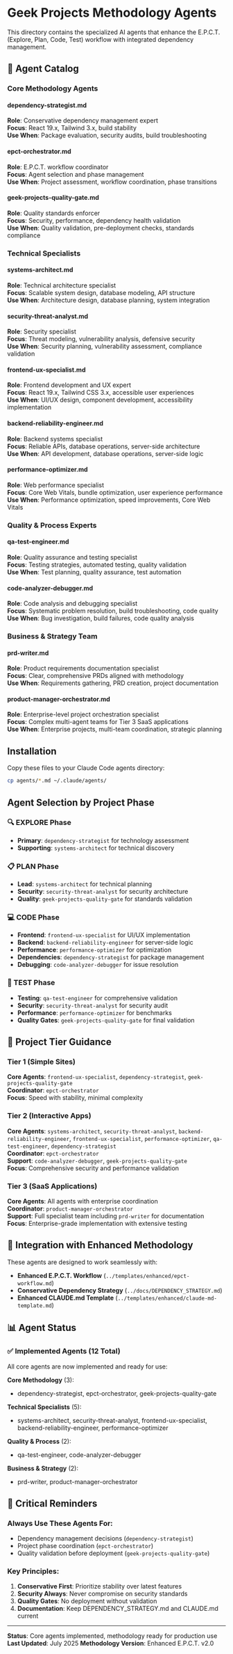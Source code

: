 # Geek Projects Methodology Agents

This directory contains the specialized AI agents that enhance the E.P.C.T. (Explore, Plan, Code, Test) workflow with integrated dependency management.

## 🤖 Agent Catalog

### Core Methodology Agents

#### dependency-strategist.md
**Role**: Conservative dependency management expert  
**Focus**: React 19.x, Tailwind 3.x, build stability  
**Use When**: Package evaluation, security audits, build troubleshooting

#### epct-orchestrator.md
**Role**: E.P.C.T. workflow coordinator  
**Focus**: Agent selection and phase management  
**Use When**: Project assessment, workflow coordination, phase transitions

#### geek-projects-quality-gate.md
**Role**: Quality standards enforcer  
**Focus**: Security, performance, dependency health validation  
**Use When**: Quality validation, pre-deployment checks, standards compliance

### Technical Specialists

#### systems-architect.md
**Role**: Technical architecture specialist  
**Focus**: Scalable system design, database modeling, API structure  
**Use When**: Architecture design, database planning, system integration

#### security-threat-analyst.md
**Role**: Security specialist  
**Focus**: Threat modeling, vulnerability analysis, defensive security  
**Use When**: Security planning, vulnerability assessment, compliance validation

#### frontend-ux-specialist.md
**Role**: Frontend development and UX expert  
**Focus**: React 19.x, Tailwind CSS 3.x, accessible user experiences  
**Use When**: UI/UX design, component development, accessibility implementation

#### backend-reliability-engineer.md
**Role**: Backend systems specialist  
**Focus**: Reliable APIs, database operations, server-side architecture  
**Use When**: API development, database operations, server-side logic

#### performance-optimizer.md
**Role**: Web performance specialist  
**Focus**: Core Web Vitals, bundle optimization, user experience performance  
**Use When**: Performance optimization, speed improvements, Core Web Vitals

### Quality & Process Experts

#### qa-test-engineer.md
**Role**: Quality assurance and testing specialist  
**Focus**: Testing strategies, automated testing, quality validation  
**Use When**: Test planning, quality assurance, test automation

#### code-analyzer-debugger.md
**Role**: Code analysis and debugging specialist  
**Focus**: Systematic problem resolution, build troubleshooting, code quality  
**Use When**: Bug investigation, build failures, code quality analysis

### Business & Strategy Team

#### prd-writer.md
**Role**: Product requirements documentation specialist  
**Focus**: Clear, comprehensive PRDs aligned with methodology  
**Use When**: Requirements gathering, PRD creation, project documentation

#### product-manager-orchestrator.md
**Role**: Enterprise-level project orchestration specialist  
**Focus**: Complex multi-agent teams for Tier 3 SaaS applications  
**Use When**: Enterprise projects, multi-team coordination, strategic planning

## Installation

Copy these files to your Claude Code agents directory:

```bash
cp agents/*.md ~/.claude/agents/
```

## Agent Selection by Project Phase

### 🔍 EXPLORE Phase
- **Primary**: `dependency-strategist` for technology assessment
- **Supporting**: `systems-architect` for technical discovery

### 📋 PLAN Phase
- **Lead**: `systems-architect` for technical planning
- **Security**: `security-threat-analyst` for security architecture
- **Quality**: `geek-projects-quality-gate` for standards validation

### 💻 CODE Phase
- **Frontend**: `frontend-ux-specialist` for UI/UX implementation
- **Backend**: `backend-reliability-engineer` for server-side logic
- **Performance**: `performance-optimizer` for optimization
- **Dependencies**: `dependency-strategist` for package management
- **Debugging**: `code-analyzer-debugger` for issue resolution

### 🧪 TEST Phase
- **Testing**: `qa-test-engineer` for comprehensive validation
- **Security**: `security-threat-analyst` for security audit
- **Performance**: `performance-optimizer` for benchmarks
- **Quality Gates**: `geek-projects-quality-gate` for final validation

## 🎯 Project Tier Guidance

### Tier 1 (Simple Sites)
**Core Agents**: `frontend-ux-specialist`, `dependency-strategist`, `geek-projects-quality-gate`  
**Coordinator**: `epct-orchestrator`  
**Focus**: Speed with stability, minimal complexity

### Tier 2 (Interactive Apps)
**Core Agents**: `systems-architect`, `security-threat-analyst`, `backend-reliability-engineer`, `frontend-ux-specialist`, `performance-optimizer`, `qa-test-engineer`, `dependency-strategist`  
**Coordinator**: `epct-orchestrator`  
**Support**: `code-analyzer-debugger`, `geek-projects-quality-gate`  
**Focus**: Comprehensive security and performance validation

### Tier 3 (SaaS Applications)
**Core Agents**: All agents with enterprise coordination  
**Coordinator**: `product-manager-orchestrator`  
**Support**: Full specialist team including `prd-writer` for documentation  
**Focus**: Enterprise-grade implementation with extensive testing

## 🔧 Integration with Enhanced Methodology

These agents are designed to work seamlessly with:
- **Enhanced E.P.C.T. Workflow** (`../templates/enhanced/epct-workflow.md`)
- **Conservative Dependency Strategy** (`../docs/DEPENDENCY_STRATEGY.md`)
- **Enhanced CLAUDE.md Template** (`../templates/enhanced/claude-md-template.md`)

## 📊 Agent Status

### ✅ Implemented Agents (12 Total)
All core agents are now implemented and ready for use:

**Core Methodology** (3):
- dependency-strategist, epct-orchestrator, geek-projects-quality-gate

**Technical Specialists** (5):
- systems-architect, security-threat-analyst, frontend-ux-specialist, backend-reliability-engineer, performance-optimizer

**Quality & Process** (2):
- qa-test-engineer, code-analyzer-debugger

**Business & Strategy** (2):
- prd-writer, product-manager-orchestrator

## 🚨 Critical Reminders

### Always Use These Agents For:
- Dependency management decisions (`dependency-strategist`)
- Project phase coordination (`epct-orchestrator`)
- Quality validation before deployment (`geek-projects-quality-gate`)

### Key Principles:
1. **Conservative First**: Prioritize stability over latest features
2. **Security Always**: Never compromise on security standards
3. **Quality Gates**: No deployment without validation
4. **Documentation**: Keep DEPENDENCY_STRATEGY.md and CLAUDE.md current

---

**Status**: Core agents implemented, methodology ready for production use
**Last Updated**: July 2025
**Methodology Version**: Enhanced E.P.C.T. v2.0